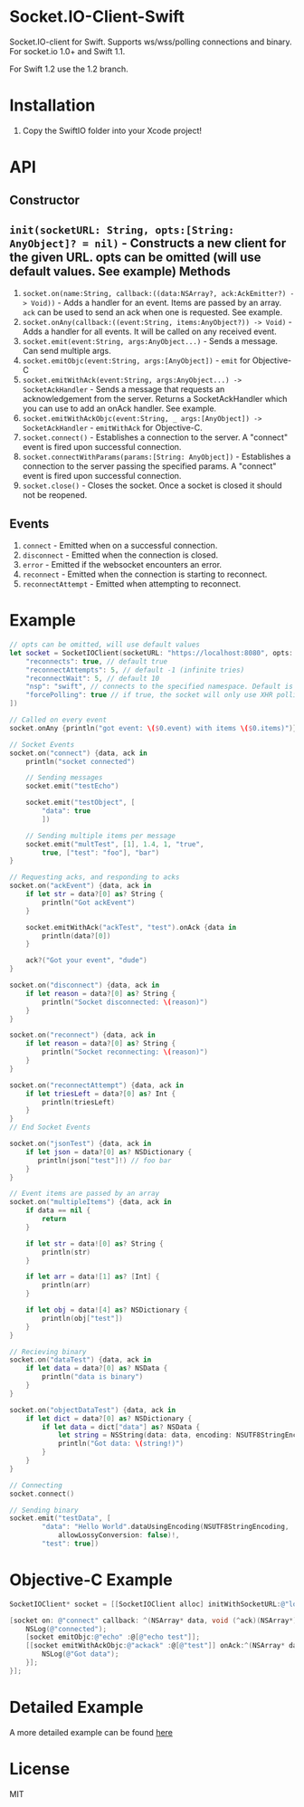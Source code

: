 Socket.IO-Client-Swift
======================

Socket.IO-client for Swift. Supports ws/wss/polling connections and binary. For socket.io 1.0+ and Swift 1.1.

For Swift 1.2 use the 1.2 branch.

Installation
============
1. Copy the SwiftIO folder into your Xcode project!

API
===
Constructor
-----------
`init(socketURL: String, opts:[String: AnyObject]? = nil)` - Constructs a new client for the given URL. opts can be omitted (will use default values. See example)
Methods
-------
1. `socket.on(name:String, callback:((data:NSArray?, ack:AckEmitter?) -> Void))` - Adds a handler for an event. Items are passed by an array. `ack` can be used to send an ack when one is requested. See example.
2. `socket.onAny(callback:((event:String, items:AnyObject?)) -> Void)` - Adds a handler for all events. It will be called on any received event.
3. `socket.emit(event:String, args:AnyObject...)` - Sends a message. Can send multiple args.
4. `socket.emitObjc(event:String, args:[AnyObject])` - `emit` for Objective-C
5. `socket.emitWithAck(event:String, args:AnyObject...) -> SocketAckHandler` - Sends a message that requests an acknowledgement from the server. Returns a SocketAckHandler which you can use to add an onAck handler. See example.
6. `socket.emitWithAckObjc(event:String, _ args:[AnyObject]) -> SocketAckHandler` - `emitWithAck` for Objective-C.
7. `socket.connect()` - Establishes a connection to the server. A "connect" event is fired upon successful connection.
8. `socket.connectWithParams(params:[String: AnyObject])` - Establishes a connection to the server passing the specified params. A "connect" event is fired upon successful connection.
9. `socket.close()` - Closes the socket. Once a socket is closed it should not be reopened.

Events
------
1. `connect` - Emitted when on a successful connection.
2. `disconnect` - Emitted when the connection is closed.
3. `error` - Emitted if the websocket encounters an error.
4. `reconnect` - Emitted when the connection is starting to reconnect.
5. `reconnectAttempt` - Emitted when attempting to reconnect.

Example
=======
```swift
// opts can be omitted, will use default values
let socket = SocketIOClient(socketURL: "https://localhost:8080", opts: [
    "reconnects": true, // default true
    "reconnectAttempts": 5, // default -1 (infinite tries)
    "reconnectWait": 5, // default 10
    "nsp": "swift", // connects to the specified namespace. Default is /
    "forcePolling": true // if true, the socket will only use XHR polling, default is false (polling/WebSockets)
])

// Called on every event
socket.onAny {println("got event: \($0.event) with items \($0.items)")}

// Socket Events
socket.on("connect") {data, ack in
    println("socket connected")

    // Sending messages
    socket.emit("testEcho")

    socket.emit("testObject", [
        "data": true
        ])

    // Sending multiple items per message
    socket.emit("multTest", [1], 1.4, 1, "true",
        true, ["test": "foo"], "bar")
}

// Requesting acks, and responding to acks
socket.on("ackEvent") {data, ack in
    if let str = data?[0] as? String {
        println("Got ackEvent")
    }

    socket.emitWithAck("ackTest", "test").onAck {data in
        println(data?[0])
    }

    ack?("Got your event", "dude")
}

socket.on("disconnect") {data, ack in
    if let reason = data?[0] as? String {
        println("Socket disconnected: \(reason)")
    }
}

socket.on("reconnect") {data, ack in
    if let reason = data?[0] as? String {
        println("Socket reconnecting: \(reason)")
    }
}

socket.on("reconnectAttempt") {data, ack in
    if let triesLeft = data?[0] as? Int {
        println(triesLeft)
    }
}
// End Socket Events

socket.on("jsonTest") {data, ack in
    if let json = data?[0] as? NSDictionary {
       println(json["test"]!) // foo bar
    }
}

// Event items are passed by an array
socket.on("multipleItems") {data, ack in
    if data == nil {
        return
    }

    if let str = data![0] as? String {
        println(str)
    }

    if let arr = data![1] as? [Int] {
        println(arr)
    }

    if let obj = data![4] as? NSDictionary {
        println(obj["test"])
    }
}

// Recieving binary
socket.on("dataTest") {data, ack in
    if let data = data?[0] as? NSData {
        println("data is binary")
    }
}

socket.on("objectDataTest") {data, ack in
    if let dict = data?[0] as? NSDictionary {
        if let data = dict["data"] as? NSData {
            let string = NSString(data: data, encoding: NSUTF8StringEncoding)
            println("Got data: \(string!)")
        }
    }
}

// Connecting
socket.connect()

// Sending binary
socket.emit("testData", [
        "data": "Hello World".dataUsingEncoding(NSUTF8StringEncoding,
            allowLossyConversion: false)!,
        "test": true])
```

Objective-C Example
===================
```objective-c
SocketIOClient* socket = [[SocketIOClient alloc] initWithSocketURL:@"localhost:8080" opts:nil];

[socket on: @"connect" callback: ^(NSArray* data, void (^ack)(NSArray*)) {
    NSLog(@"connected");
    [socket emitObjc:@"echo" :@[@"echo test"]];
    [[socket emitWithAckObjc:@"ackack" :@[@"test"]] onAck:^(NSArray* data) {
        NSLog(@"Got data");
    }];
}];

```

Detailed Example
================
A more detailed example can be found [here](https://github.com/nuclearace/socket.io-client-swift-example)

License
=======
MIT
